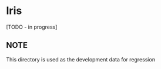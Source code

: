 # Iris

[TODO - in progress]

## NOTE

This directory is used as the development data for regression